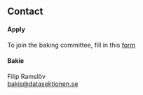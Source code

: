 ## Contact

#### Apply

To join the baking committee, fill in this [form](https://forms.gle/XuBLY9kMRRHXRBZv6)

#### Bakie

Filip Ramslöv</br>
[bakis@datasektionen.se](mailto:bakis@datasektionen.se)